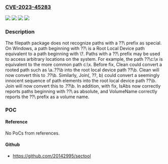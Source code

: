 ### [CVE-2023-45283](https://cve.mitre.org/cgi-bin/cvename.cgi?name=CVE-2023-45283)
![](https://img.shields.io/static/v1?label=Product&message=internal%2Fsafefilepath&color=blue)
![](https://img.shields.io/static/v1?label=Product&message=path%2Ffilepath&color=blue)
![](https://img.shields.io/static/v1?label=Version&message=0%3C%201.20.11%20&color=brighgreen)
![](https://img.shields.io/static/v1?label=Vulnerability&message=CWE-41%3A%20Improper%20Resolution%20of%20Path%20Equivalence&color=brighgreen)

### Description

The filepath package does not recognize paths with a \??\ prefix as special. On Windows, a path beginning with \??\ is a Root Local Device path equivalent to a path beginning with \\?\. Paths with a \??\ prefix may be used to access arbitrary locations on the system. For example, the path \??\c:\x is equivalent to the more common path c:\x. Before fix, Clean could convert a rooted path such as \a\..\??\b into the root local device path \??\b. Clean will now convert this to .\??\b. Similarly, Join(\, ??, b) could convert a seemingly innocent sequence of path elements into the root local device path \??\b. Join will now convert this to \.\??\b. In addition, with fix, IsAbs now correctly reports paths beginning with \??\ as absolute, and VolumeName correctly reports the \??\ prefix as a volume name.

### POC

#### Reference
No PoCs from references.

#### Github
- https://github.com/20142995/sectool

